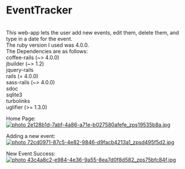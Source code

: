 EventTracker
============
<br>
This web-app lets the user add new events, edit them, delete them, and type in a date for the event.
<br>
The ruby version I used was 4.0.0.<br>
The Dependencies are as follows:<br>
  coffee-rails (~> 4.0.0)<br>
  jbuilder (~> 1.2)<br>
  jquery-rails<br>
  rails (= 4.0.0)<br>
  sass-rails (~> 4.0.0)<br>
  sdoc<br>
  sqlite3<br>
  turbolinks<br>
  uglifier (>= 1.3.0)<br>


Home Page:<br>
<a href="http://s20.photobucket.com/user/krystlephoto/media/Github/2e128b1d-7abf-4a86-a71e-b027580afefe_zps19535b8a.jpg.html" target="_blank"><img src="http://i20.photobucket.com/albums/b211/krystlephoto/Github/2e128b1d-7abf-4a86-a71e-b027580afefe_zps19535b8a.jpg" border="0" alt=" photo 2e128b1d-7abf-4a86-a71e-b027580afefe_zps19535b8a.jpg"/></a><br>


Adding a new event: <br>
<a href="http://s20.photobucket.com/user/krystlephoto/media/Github/72cd0971-87c5-4e82-9846-d9facb4213a1_zpsd495f5d2.jpg.html" target="_blank"><img src="http://i20.photobucket.com/albums/b211/krystlephoto/Github/72cd0971-87c5-4e82-9846-d9facb4213a1_zpsd495f5d2.jpg" border="0" alt=" photo 72cd0971-87c5-4e82-9846-d9facb4213a1_zpsd495f5d2.jpg"/></a><br>


New Event Success: <br>
<a href="http://s20.photobucket.com/user/krystlephoto/media/Github/43c4a8c2-e984-4e36-9a55-8ea7d0f8d582_zps75bfc84f.jpg.html" target="_blank"><img src="http://i20.photobucket.com/albums/b211/krystlephoto/Github/43c4a8c2-e984-4e36-9a55-8ea7d0f8d582_zps75bfc84f.jpg" border="0" alt=" photo 43c4a8c2-e984-4e36-9a55-8ea7d0f8d582_zps75bfc84f.jpg"/></a><br>


